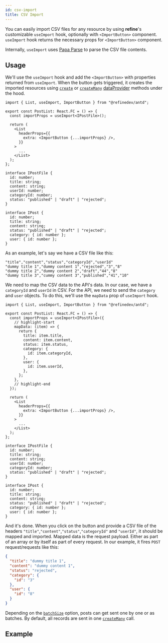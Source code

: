 ```yaml
---
id: csv-import
title: CSV Import
---
```


You can easily import CSV files for any resource by using **refine**'s customizable `useImport` hook, optionally with `<ImportButton>` component. `useImport` hook returns the necessary props for `<ImportButton>` component.

Internally, `useImport` uses [Papa Parse][papa parse] to parse the CSV file contents.

## Usage

We'll use the `useImport` hook and add the `<ImportButton>` with properties returned from `useImport`. When the button gets triggered, it creates the imported resources using [`create`][create] or [`createMany`][createmany] [dataProvider][dataprovider] methods under the hood.

```tsx title="pages/posts/list.tsx"
import { List, useImport, ImportButton } from "@refinedev/antd";

export const PostList: React.FC = () => {
  const importProps = useImport<IPostFile>();

  return (
    <List
      headerProps={{
        extra: <ImportButton {...importProps} />,
      }}
    >
      ...
    </List>
  );
};

interface IPostFile {
  id: number;
  title: string;
  content: string;
  userId: number;
  categoryId: number;
  status: "published" | "draft" | "rejected";
}

interface IPost {
  id: number;
  title: string;
  content: string;
  status: "published" | "draft" | "rejected";
  category: { id: number };
  user: { id: number };
}
```

As an example, let's say we have a CSV file like this:

```csv title="dummy.csv"
"title","content","status","categoryId","userId"
"dummy title 1","dummy content 1","rejected","3","8"
"dummy title 2","dummy content 2","draft","44","8"
"dummy title 3","cummy content 3","published","41","10"
```

We need to map the CSV data to the API's data. In our case, we have a `categoryId` and `userId` in CSV. For the API, we need to send the `category` and `user` objects. To do this, we'll use the `mapData` prop of `useImport` hook.

```tsx title="pages/posts/list.tsx"
import { List, useImport, ImportButton } from "@refinedev/antd";

export const PostList: React.FC = () => {
  const importProps = useImport<IPostFile>({
    // highlight-start
    mapData: (item) => {
      return {
        title: item.title,
        content: item.content,
        status: item.status,
        category: {
          id: item.categoryId,
        },
        user: {
          id: item.userId,
        },
      };
    },
    // highlight-end
  });

  return (
    <List
      headerProps={{
        extra: <ImportButton {...importProps} />,
      }}
    >
      ...
    </List>
  );
};

interface IPostFile {
  id: number;
  title: string;
  content: string;
  userId: number;
  categoryId: number;
  status: "published" | "draft" | "rejected";
}

interface IPost {
  id: number;
  title: string;
  content: string;
  status: "published" | "draft" | "rejected";
  category: { id: number };
  user: { id: number };
}
```

And it's done. When you click on the button and provide a CSV file of the headers `"title"`,`"content"`,`"status"`,`"categoryId"` and `"userId"`, it should be mapped and imported. Mapped data is the request payload. Either as part of an array or by itself as part of every request. In our example, it fires `POST` request/requests like this:

```json title="POST https://api.fake-rest.refine.dev/posts"
{
  "title": "dummy title 1",
  "content": "dummy content 1",
  "status": "rejected",
  "category": {
    "id": "3"
  },
  "user": {
    "id": "8"
  }
}
```

Depending on the [`batchSize`][batchsize] option, posts can get sent one by one or as batches. By default, all records are sent in one [`createMany`][createmany] call.

## Example

<CodeSandboxExample path="import-export-antd" />

[papa parse]: https://www.papaparse.com/
[batchsize]: /docs/core/hooks/utilities/use-import/index#batchsize
[dataprovider]: /docs/core/providers/data-provider/index
[create]: /docs/core/providers/data-provider/index#create
[createmany]: /docs/core/providers/data-provider/index#createmany
